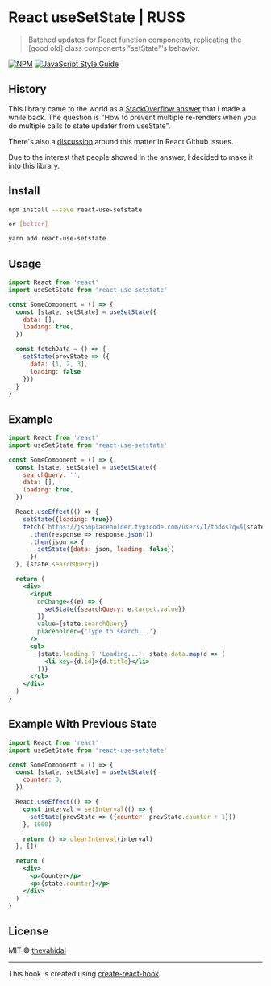 # React useSetState | RUSS

> Batched updates for React function components, replicating the [good old] class components &quot;setState&quot;'s behavior.

[![NPM](https://img.shields.io/npm/v/react-use-setstate.svg)](https://www.npmjs.com/package/react-use-setstate) [![JavaScript Style Guide](https://img.shields.io/badge/code_style-standard-brightgreen.svg)](https://standardjs.com)

## History
This library came to the world as a  [StackOverflow answer](https://stackoverflow.com/questions/53574614/multiple-calls-to-state-updater-from-usestate-in-component-causes-multiple-re-re/56533146#56533146) that I made a while back. The question is "How to prevent multiple re-renders when you do multiple calls to state updater from useState".

There's also a [discussion](https://github.com/facebook/react/issues/14259#issuecomment-439702367) around this matter in React Github issues.

Due to the interest that people showed in the answer, I decided to make it into this library.

## Install

```bash
npm install --save react-use-setstate

or [better]

yarn add react-use-setstate
```

## Usage

```jsx
import React from 'react'
import useSetState from 'react-use-setstate'

const SomeComponent = () => {
  const [state, setState] = useSetState({
    data: [],
    loading: true,
  })

  const fetchData = () => {
    setState(prevState => ({
      data: [1, 2, 3],
      loading: false
    }))
  }
}
```


## Example

```jsx
import React from 'react'
import useSetState from 'react-use-setstate'

const SomeComponent = () => {
  const [state, setState] = useSetState({
    searchQuery: '',
    data: [],
    loading: true,
  })

  React.useEffect(() => {
    setState({loading: true})
    fetch(`https://jsonplaceholder.typicode.com/users/1/todos?q=${state.searchQuery}`)
      .then(response => response.json())
      .then(json => {
        setState({data: json, loading: false})
      })
  }, [state.searchQuery])

  return (
    <div>
      <input 
        onChange={(e) => {
          setState({searchQuery: e.target.value})
        }}
        value={state.searchQuery}
        placeholder={'Type to search...'}
      />
      <ul>
        {state.loading ? 'Loading...': state.data.map(d => (
          <li key={d.id}>{d.title}</li>
        ))}
      </ul>
    </div>
  )
}
```


## Example With Previous State

```jsx
import React from 'react'
import useSetState from 'react-use-setstate'

const SomeComponent = () => {
  const [state, setState] = useSetState({
    counter: 0,
  })

  React.useEffect(() => {
    const interval = setInterval(() => {
      setState(prevState => ({counter: prevState.counter + 1}))
    }, 1000)

    return () => clearInterval(interval)
  }, [])

  return (
    <div>
      <p>Counter</p>
      <p>{state.counter}</p>
    </div>
  )
}
```

## License

MIT © [thevahidal](https://github.com/thevahidal)

---

This hook is created using [create-react-hook](https://github.com/hermanya/create-react-hook).
